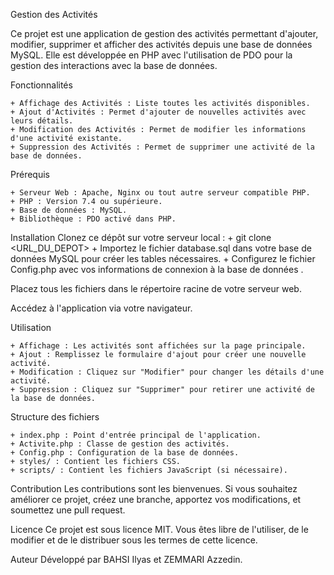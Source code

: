 Gestion des Activités

Ce projet est une application de gestion des activités permettant d'ajouter, modifier, supprimer et afficher des activités depuis une base de données MySQL. Elle est développée en PHP avec l'utilisation de PDO pour la gestion des interactions avec la base de données.

Fonctionnalités

    + Affichage des Activités : Liste toutes les activités disponibles.
    + Ajout d'Activités : Permet d'ajouter de nouvelles activités avec leurs détails.
    + Modification des Activités : Permet de modifier les informations d'une activité existante.
    + Suppression des Activités : Permet de supprimer une activité de la base de données.

Prérequis

    + Serveur Web : Apache, Nginx ou tout autre serveur compatible PHP.
    + PHP : Version 7.4 ou supérieure.
    + Base de données : MySQL.
    + Bibliothèque : PDO activé dans PHP.

Installation
    Clonez ce dépôt sur votre serveur local :
        + git clone <URL_DU_DEPOT>
        + Importez le fichier database.sql dans votre base de données MySQL pour créer les tables nécessaires.
        + Configurez le fichier Config.php avec vos informations de connexion à la base de données .


Placez tous les fichiers dans le répertoire racine de votre serveur web.

Accédez à l'application via votre navigateur.

Utilisation

    + Affichage : Les activités sont affichées sur la page principale.
    + Ajout : Remplissez le formulaire d'ajout pour créer une nouvelle activité.
    + Modification : Cliquez sur "Modifier" pour changer les détails d'une activité.
    + Suppression : Cliquez sur "Supprimer" pour retirer une activité de la base de données.

Structure des fichiers

    + index.php : Point d'entrée principal de l'application.
    + Activite.php : Classe de gestion des activités.
    + Config.php : Configuration de la base de données.
    + styles/ : Contient les fichiers CSS.
    + scripts/ : Contient les fichiers JavaScript (si nécessaire).

Contribution
Les contributions sont les bienvenues. Si vous souhaitez améliorer ce projet, créez une branche, apportez vos modifications, et soumettez une pull request.

Licence
Ce projet est sous licence MIT. Vous êtes libre de l'utiliser, de le modifier et de le distribuer sous les termes de cette licence.

Auteur
Développé par BAHSI Ilyas et ZEMMARI Azzedin.